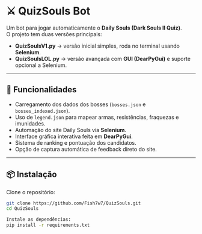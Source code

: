 # ⚔️ QuizSouls Bot  

Um bot para jogar automaticamente o **Daily Souls (Dark Souls II Quiz)**.  
O projeto tem duas versões principais:  

- **QuizSoulsV1.py** → versão inicial simples, roda no terminal usando **Selenium**.  
- **QuizSoulsLOL.py** → versão avançada com **GUI (DearPyGui)** e suporte opcional a Selenium.  

---

## 🚀 Funcionalidades
- Carregamento dos dados dos bosses (`bosses.json` e `bosses_indexed.json`).  
- Uso de `legend.json` para mapear armas, resistências, fraquezas e imunidades.  
- Automação do site Daily Souls via **Selenium**.  
- Interface gráfica interativa feita em **DearPyGui**.  
- Sistema de ranking e pontuação dos candidatos.  
- Opção de captura automática de feedback direto do site.  

---

## 📦 Instalação

Clone o repositório:
```bash
git clone https://github.com/Fish7w7/QuizSouls.git
cd QuizSouls

Instale as dependências:
pip install -r requirements.txt
